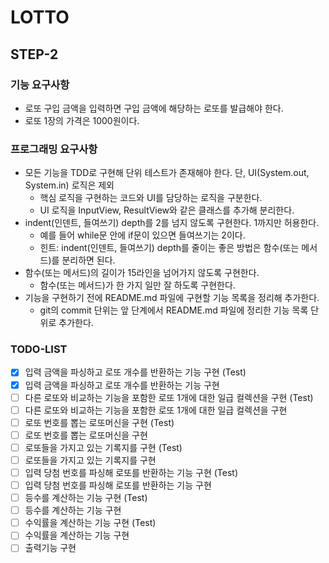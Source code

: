 # LOTTO

## STEP-2

### 기능 요구사항
- 로또 구입 금액을 입력하면 구입 금액에 해당하는 로또를 발급해야 한다.
- 로또 1장의 가격은 1000원이다.

### 프로그래밍 요구사항
- 모든 기능을 TDD로 구현해 단위 테스트가 존재해야 한다. 단, UI(System.out, System.in) 로직은 제외
  - 핵심 로직을 구현하는 코드와 UI를 담당하는 로직을 구분한다.
  - UI 로직을 InputView, ResultView와 같은 클래스를 추가해 분리한다.
- indent(인덴트, 들여쓰기) depth를 2를 넘지 않도록 구현한다. 1까지만 허용한다.
  - 예를 들어 while문 안에 if문이 있으면 들여쓰기는 2이다.
  - 힌트: indent(인덴트, 들여쓰기) depth를 줄이는 좋은 방법은 함수(또는 메서드)를 분리하면 된다.
- 함수(또는 메서드)의 길이가 15라인을 넘어가지 않도록 구현한다.
  - 함수(또는 메서드)가 한 가지 일만 잘 하도록 구현한다.
- 기능을 구현하기 전에 README.md 파일에 구현할 기능 목록을 정리해 추가한다.
  - git의 commit 단위는 앞 단계에서 README.md 파일에 정리한 기능 목록 단위로 추가한다.

### TODO-LIST
- [x] 입력 금액을 파싱하고 로또 개수를 반환하는 기능 구현 (Test)
- [x] 입력 금액을 파싱하고 로또 개수를 반환하는 기능 구현
- [ ] 다른 로또와 비교하는 기능을 포함한 로또 1개에 대한 일급 컬렉션을 구현 (Test)
- [ ] 다른 로또와 비교하는 기능을 포함한 로또 1개에 대한 일급 컬렉션을 구현
- [ ] 로또 번호를 뽑는 로또머신을 구현 (Test)
- [ ] 로또 번호를 뽑는 로또머신을 구현
- [ ] 로또들을 가지고 있는 기록지를 구현 (Test)
- [ ] 로또들을 가지고 있는 기록지를 구현
- [ ] 입력 당첨 번호를 파싱해 로또를 반환하는 기능 구현 (Test)
- [ ] 입력 당첨 번호를 파싱해 로또를 반환하는 기능 구현
- [ ] 등수를 계산하는 기능 구현 (Test)
- [ ] 등수를 계산하는 기능 구현
- [ ] 수익률을 계산하는 기능 구현 (Test)
- [ ] 수익률을 계산하는 기능 구현
- [ ] 출력기능 구현

